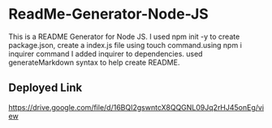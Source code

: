 # ReadMe-Generator-Node-JS
This is a README Generator for Node JS. I used npm init -y to create package.json, create a index.js file using touch command.using npm i inquirer command I added inquirer to dependencies. used generateMarkdown syntax to help create README.
## Deployed Link
https://drive.google.com/file/d/16BQI2gswntcX8QQGNL09Jq2rHJ45onEg/view
